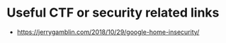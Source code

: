 # Useful CTF or security related links

  * https://jerrygamblin.com/2018/10/29/google-home-insecurity/
